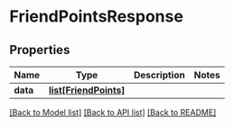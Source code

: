 # FriendPointsResponse

## Properties
Name | Type | Description | Notes
------------ | ------------- | ------------- | -------------
**data** | [**list[FriendPoints]**](FriendPoints.md) |  | 

[[Back to Model list]](../README.md#documentation-for-models) [[Back to API list]](../README.md#documentation-for-api-endpoints) [[Back to README]](../README.md)


